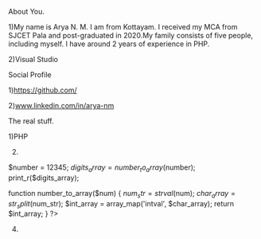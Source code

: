 About You.

1)My name is Arya N. M. I am from Kottayam. I received my MCA from SJCET Pala and post-graduated in 2020.My family consists of five people, including myself. I have around 2 years of experience in PHP.

2)Visual Studio

Social Profile

 1)https://github.com/

 2)www.linkedin.com/in/arya-nm

 The real stuff.

 1)PHP

2) <?php

$number = 12345;
 $digits_array = number_to_array($number);
print_r($digits_array);

function number_to_array($num) {
    $num_str = strval($num);
    $char_array = str_split($num_str);
    $int_array = array_map('intval', $char_array);
    return $int_array;
}
?>

4)
<?php

function rotate_array(&$arr, $k) {
    $n = count($arr);
    
    $k = $k % $n; 
    
    for ($i = 0; $i < $k / 2; $i++) {
        $tmp = $arr[$i];
        $arr[$i] = $arr[$k - $i - 1];
        $arr[$k - $i - 1] = $tmp;
    }
    for ($i = $k; $i < ($n + $k) / 2; $i++) {
        $tmp = $arr[$i];
        $arr[$i] = $arr[$n + $k - $i - 1];
        $arr[$n + $k - $i - 1] = $tmp;
    }
    
    for ($i = 0; $i < $n / 2; $i++) {
        $tmp = $arr[$i];
        $arr[$i] = $arr[$n - $i - 1];
        $arr[$n - $i - 1] = $tmp;
    }
}

$arr = array(1, 2, 3, 4, 5, 6);
rotate_array($arr, 2);
print_r($arr);

?>